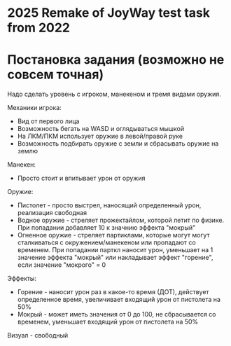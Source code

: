 # 2025 Remake of JoyWay test task from 2022

# Постановка задания (возможно не совсем точная)
Надо сделать уровень с игроком, манекеном и тремя видами оружия.

Механики игрока:
- Вид от первого лица
- Возможность бегать на WASD и оглядываться мышкой
- На ЛКМ/ПКМ использует оружие в левой/правой руке
- Возможность подбирать оружие с земли и сбрасывать оружие на землю

Манекен:
- Просто стоит и впитывает урон от оружия

Оружие:
- Пистолет - просто выстрел, наносящий определенный урон, реализация свободная
- Водное оружие - стреляет прожектайлом, которой летит по физике. При попадании добавляет 10 к значнию эффекта "мокрый"
- Огненное оружие - стреляет партиклами, которые могут могут сталкиваться с окружением/манекеном или пропадают со временем. При попадании парткл наносит урон, уменьшает на 1 значение эффекта "мокрый" или накладывает эффект "горение", если значение "мокрого" = 0

Эффекты:
- Горение - наносит урон раз в какое-то время (ДОТ), действует определенное время, увеличивает входящий урон от пистолета на 50%
- Мокрый - может иметь значения от 0 до 100, не сбрасывается со временем, уменьшает входящий урон от пистолета на 50%

Визуал - свободный
